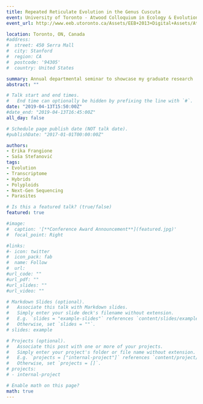 ```yaml
---
title: Repeated Reticulate Evolution in the Genus Cuscuta
event: University of Toronto - Atwood Colloquium in Ecology & Evolution
event_url: http://www.eeb.utoronto.ca/Assets/EEB+2013+Digital+Assets/Atwood+Program+2019+(revised).pdf

location: Toronto, ON, Canada
#address:
#  street: 450 Serra Mall
#  city: Stanford
#  region: CA
#  postcode: '94305'
#  country: United States

summary: Annual departmental seminar to showcase my graduate research
abstract: ""

# Talk start and end times.
#   End time can optionally be hidden by prefixing the line with `#`.
date: "2019-04-13T15:50:00Z"
#date_end: "2019-04-13T16:45:00Z"
all_day: false

# Schedule page publish date (NOT talk date).
#publishDate: "2017-01-01T00:00:00Z"

authors: 
- Erika Frangione
- Saša Stefanović
tags: 
- Evolution
- Transcriptome
- Hybrids
- Polyploids
- Next-Gen Sequencing
- Parasites

# Is this a featured talk? (true/false)
featured: true

#image:
#  caption: '[**Conference Award Announcement**](featured.jpg)'
#  focal_point: Right

#links:
#- icon: twitter
#  icon_pack: fab
#  name: Follow
#  url:
#url_code: ""
#url_pdf: ""
#url_slides: ""
#url_video: ""

# Markdown Slides (optional).
#   Associate this talk with Markdown slides.
#   Simply enter your slide deck's filename without extension.
#   E.g. `slides = "example-slides"` references `content/slides/example-slides.md`.
#   Otherwise, set `slides = ""`.
# slides: example

# Projects (optional).
#   Associate this post with one or more of your projects.
#   Simply enter your project's folder or file name without extension.
#   E.g. `projects = ["internal-project"]` references `content/project/deep-learning/index.md`.
#   Otherwise, set `projects = []`.
# projects:
# - internal-project

# Enable math on this page?
math: true
---
```

